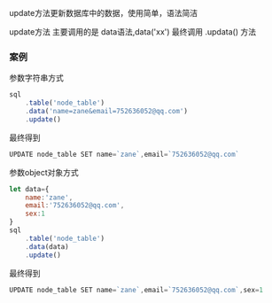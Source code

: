 update方法更新数据库中的数据，使用简单，语法简洁

update方法 主要调用的是 data语法,data('xx')
最终调用 .updata() 方法

### 案例

参数字符串方式
```js 
sql
    .table('node_table')
    .data('name=zane&email=752636052@qq.com')
    .update()


```

最终得到
```js
UPDATE node_table SET name=`zane`,email=`752636052@qq.com`
```


参数object对象方式

```js 
let data={
    name:'zane',
    email:'752636052@qq.com',
    sex:1
}
sql
    .table('node_table')
    .data(data)
    .update()

```

最终得到
```js
UPDATE node_table SET name=`zane`,email=`752636052@qq.com`,sex=1
```







